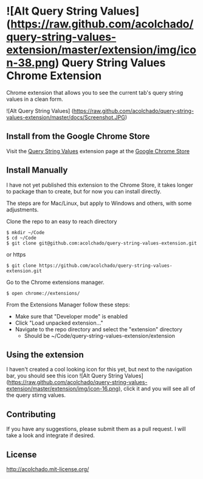 ![Alt Query String Values] (https://raw.github.com/acolchado/query-string-values-extension/master/extension/img/icon-38.png) Query String Values Chrome Extension
===

Chrome extension that allows you to see the current tab's query string values in a clean form.

![Alt Query String Values] (https://raw.github.com/acolchado/query-string-values-extension/master/docs/Screenshot.JPG)

## Install from the Google Chrome Store

Visit the [Query String Values] extension page at the [Google Chrome Store]

## Install Manually

I have not yet published this extension to the Chrome Store, it takes longer to package than to create, 
but for now you can install directly. 

The steps are for Mac/Linux, but apply to Windows and others, with some adjustments.

Clone the repo to an easy to reach directory

	$ mkdir ~/Code
	$ cd ~/Code
	$ git clone git@github.com:acolchado/query-string-values-extension.git
  
or https
  
	$ git clone https://github.com/acolchado/query-string-values-extension.git

Go to the Chrome extensions manager.

	$ open chrome://extensions/
  
From the Extensions Manager follow these steps:

* Make sure that "Developer mode" is enabled
* Click "Load unpacked extension..."
* Navigate to the repo directory and select the "extension" directory
  * Should be ~/Code/query-string-values-extension/extension

## Using the extension

I haven't created a cool looking icon for this yet, but next to the navigation bar, you should see this icon ![Alt Query String Values] (https://raw.github.com/acolchado/query-string-values-extension/master/extension/img/icon-16.png), click it and you will see all of the query stirng values.

## Contributing

If you have any suggestions, please submit them as a pull request. I will take a look and integrate if desired.

## License

http://acolchado.mit-license.org/


[Google Chrome Store]: https://chrome.google.com/webstore/detail/query-string-values/cjhbheckcgogpgibfjfhkofioikhpgio
[Query String Values]: https://chrome.google.com/webstore/detail/query-string-values/cjhbheckcgogpgibfjfhkofioikhpgio
